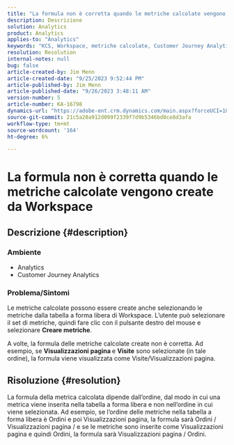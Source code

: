```yaml
---
title: "La formula non è corretta quando le metriche calcolate vengono create da Workspace"
description: Descrizione
solution: Analytics
product: Analytics
applies-to: "Analytics"
keywords: "KCS, Workspace, metriche calcolate, Customer Journey Analytics"
resolution: Resolution
internal-notes: null
bug: false
article-created-by: Jim Menn
article-created-date: "9/25/2023 9:52:44 PM"
article-published-by: Jim Menn
article-published-date: "9/26/2023 3:48:11 AM"
version-number: 5
article-number: KA-16798
dynamics-url: "https://adobe-ent.crm.dynamics.com/main.aspx?forceUCI=1&pagetype=entityrecord&etn=knowledgearticle&id=15729ad8-ed5b-ee11-be6f-6045bd006268"
source-git-commit: 21c5a20a912d099f2339f7d9b5346bd0ce8d3afa
workflow-type: tm+mt
source-wordcount: '164'
ht-degree: 6%

---
```


# La formula non è corretta quando le metriche calcolate vengono create da Workspace

## Descrizione {#description}


### <b>Ambiente</b>

- Analytics
- Customer Journey Analytics


### <b>Problema/Sintomi</b>

Le metriche calcolate possono essere create anche selezionando le metriche dalla tabella a forma libera di Workspace. L’utente può selezionare il set di metriche, quindi fare clic con il pulsante destro del mouse e selezionare <b>Creare metriche</b>.

A volte, la formula delle metriche calcolate create non è corretta. Ad esempio, se <b>Visualizzazioni pagina </b>e <b>Visite</b> sono selezionate (in tale ordine), la formula viene visualizzata come Visite/Visualizzazioni pagina.


## Risoluzione {#resolution}


La formula della metrica calcolata dipende dall’ordine, dal modo in cui una metrica viene inserita nella tabella a forma libera e non nell’ordine in cui viene selezionata. Ad esempio, se l’ordine delle metriche nella tabella a forma libera è Ordini e poi Visualizzazioni pagina, la formula sarà Ordini / Visualizzazioni pagina / e se le metriche sono inserite come Visualizzazioni pagina e quindi Ordini, la formula sarà Visualizzazioni pagina / Ordini.
